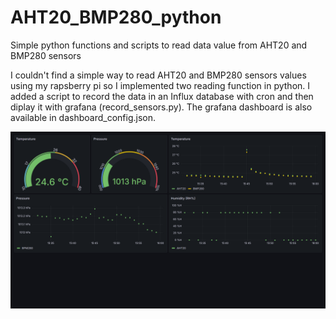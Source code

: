 # AHT20_BMP280_python
Simple python functions and scripts to read data value from AHT20 and BMP280 sensors 

I couldn't find a simple way to read AHT20 and BMP280 sensors values using my rapsberry pi so I implemented two reading function in python.
I added a script to record the data in an Influx database with cron and then diplay it with grafana (record_sensors.py). 
The grafana dashboard is also available in dashboard_config.json.

![ScreenShot](dashboard.png)